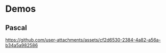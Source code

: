# Demos

## Pascal

https://github.com/user-attachments/assets/cf2d6530-2384-4a82-a56a-b34a5a982586

